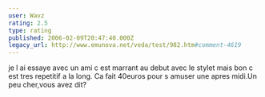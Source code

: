 ```yaml
---
user: Wavz
rating: 2.5
type: rating
published: 2006-02-09T20:47:40.000Z
legacy_url: http://www.emunova.net/veda/test/982.htm#comment-4619
---
```

je l ai essaye avec un ami c est marrant au debut avec le stylet mais bon c est tres repetitif a la long.
Ca fait 40euros pour s amuser une apres midi.Un peu cher,vous avez dit?